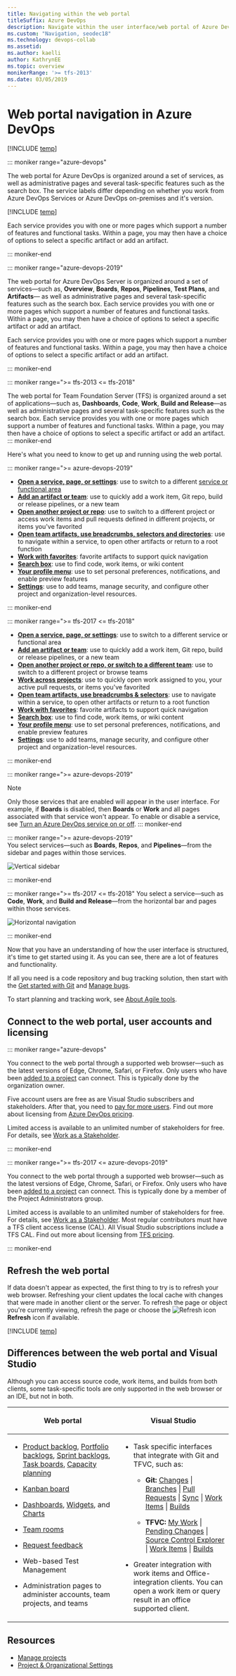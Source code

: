 ```yaml
---
title: Navigating within the web portal  
titleSuffix: Azure DevOps
description: Navigate within the user interface/web portal of Azure DevOps
ms.custom: "Navigation, seodec18"
ms.technology: devops-collab
ms.assetid: 
ms.author: kaelli
author: KathrynEE
ms.topic: overview
monikerRange: '>= tfs-2013'
ms.date: 03/05/2019
---
```


# Web portal navigation in Azure DevOps  

[!INCLUDE [temp](../../includes/version-tfs-2017-through-vsts.md)] 

::: moniker range="azure-devops"

The web portal for Azure DevOps is organized around a set of services, as well as administrative pages and several task-specific features such as the search box.  The service labels differ depending on whether you work from Azure DevOps Services or Azure DevOps on-premises and it's version. 

[!INCLUDE [temp](../../includes/version-selector.md)] 

Each service provides you with one or more pages which support a number of features and functional tasks. Within a page, you may then have a choice of options to select a specific artifact or add an artifact.

::: moniker-end

::: moniker range="azure-devops-2019"

The web portal for Azure DevOps Server is organized around a set of services&mdash;such as, **Overview**, **Boards**, **Repos**, **Pipelines**, **Test Plans**, and **Artifacts**&mdash; as well as administrative pages and several task-specific features such as the search box. Each service provides you with one or more pages which support a number of features and functional tasks. Within a page, you may then have a choice of options to select a specific artifact or add an artifact. 

Each service provides you with one or more pages which support a number of features and functional tasks. Within a page, you may then have a choice of options to select a specific artifact or add an artifact.

::: moniker-end


::: moniker range=">= tfs-2013 <= tfs-2018"

The web portal for Team Foundation Server (TFS) is organized around a set of applications&mdash;such as, **Dashboards**, **Code**, **Work**, **Build and Release**&mdash;as well as administrative pages and several task-specific features such as the search box. Each service provides you with one or more pages which support a number of features and functional tasks. Within a page, you may then have a choice of options to select a specific artifact or add an artifact. 
::: moniker-end

Here's what you need to know to get up and running using the web portal.  

::: moniker range=">= azure-devops-2019"
- [**Open a service, page, or settings**](go-to-service-page.md): use to switch to a different [service or functional area](../../user-guide/services.md) 
- [**Add an artifact or team**](add-artifact-team.md): use to quickly add a work item, Git repo, build or release pipelines, or a new team
- [**Open another project or repo**](work-across-projects.md): use to switch to a different project or access work items and pull requests defined in different projects, or items you've favorited 
- [**Open team artifacts, use breadcrumbs, selectors and directories**](use-breadcrumbs-selectors.md): use to navigate within a service, to open other artifacts or return to a root function
- [**Work with favorites**](set-favorites.md): favorite artifacts to support quick navigation  
- [**Search box**](search-basics.md): use to find code, work items, or wiki content  
- [**Your profile menu**](../../organizations/settings/set-your-preferences.md?toc=/azure/devops/project/navigation/toc.json&bc=/azure/devops/project/navigation/breadcrumb/toc.json): use to set personal preferences, notifications, and enable preview features  
- [**Settings**](../../organizations/settings/index.md): use to add teams, manage security, and configure other project and organization-level resources.  

::: moniker-end


::: moniker range=">= tfs-2017 <= tfs-2018"
- [**Open a service, page, or settings**](go-to-service-page.md): use to switch to a different service or functional area
- [**Add an artifact or team**](add-artifact-team.md): use to quickly add a work item, Git repo, build or release pipelines, or a new team
- [**Open another project or repo, or switch to a different team**](work-across-projects.md): use to switch to a different project or browse teams 
- [**Work across projects**](work-across-projects.md): use to quickly open work assigned to you, your active pull requests, or items you've favorited 
- [**Open team artifacts, use breadcrumbs & selectors**](use-breadcrumbs-selectors.md): use to navigate within a service, to open other artifacts or return to a root function
- [**Work with favorites**](set-favorites.md): favorite artifacts to support quick navigation   
- [**Search box**](search-basics.md): use to find code, work items, or wiki content 
- [**Your profile menu**](../../organizations/settings/set-your-preferences.md?toc=/azure/devops/project/navigation/toc.json&bc=/azure/devops/project/navigation/breadcrumb/toc.json): use to set personal preferences, notifications, and enable preview features  
- [**Settings**](../../organizations/settings/index.md): use to add teams, manage security, and configure other project and organization-level resources. 

::: moniker-end

::: moniker range=">= azure-devops-2019" 
> [!NOTE]  
> Only those services that are enabled will appear in the user interface. For example, if **Boards** is disabled, then **Boards** or **Work** and all pages associated with that service won't appear. To enable or disable a service, see [Turn an Azure DevOps service on or off](../../organizations/settings/set-services.md).
::: moniker-end


::: moniker range=">= azure-devops-2019"  
You select services&mdash;such as **Boards**, **Repos**, and **Pipelines**&mdash;from the sidebar and pages within those services. 

![Vertical sidebar](media/gif-images/vertical-nav.gif)

::: moniker-end


::: moniker range=">= tfs-2017 <= tfs-2018"
You select a service&mdash;such as **Code**, **Work**, and **Build and Release**&mdash;from the horizontal bar and pages within those services. 

![Horizontal navigation](media/gif-images/horizontal-nav.gif)

::: moniker-end


Now that you have an understanding of how the user interface is structured, it's time to get started using it. As you can see, there are a lot of features and functionality.  

If all you need is a code repository and bug tracking solution, then start with the [Get started with Git](../../repos/git/gitquickstart.md) and [Manage bugs](../../boards/backlogs/manage-bugs.md).  

To start planning and tracking work, see [About Agile tools](../../boards/get-started/what-is-azure-boards.md?context=vsts/default).

## Connect to the web portal, user accounts and licensing  

::: moniker range="azure-devops"

You connect to the web portal through a supported web browser&mdash;such as the latest versions of Edge, Chrome, Safari, or Firefox. Only users who have been [added to a project](../../organizations/accounts/add-organization-users.md) can connect. This is typically done by the organization owner. 

Five account users are free as are Visual Studio subscribers and stakeholders. After that, you need to [pay for more users](../../organizations/billing/buy-basic-access-add-users.md). Find out more about licensing from [Azure DevOps pricing](https://azure.microsoft.com/pricing/details/devops/azure-devops-services/).

Limited access is available to an unlimited number of stakeholders for free. For details, see [Work as a Stakeholder](../../organizations/security/get-started-stakeholder.md). 

::: moniker-end

::: moniker range=">= tfs-2017 <= azure-devops-2019"

You connect to the web portal through a supported web browser&mdash;such as the latest versions of Edge, Chrome, Safari, or Firefox. Only users who have been [added to a project](../../organizations/security/add-users-team-project.md) can connect. This is typically done by a member of the Project Administrators group.

Limited access is available to an unlimited number of stakeholders for free. For details, see [Work as a Stakeholder](../../organizations/security/get-started-stakeholder.md). Most regular contributors must have a TFS client access license (CAL). All Visual Studio subscriptions include a TFS CAL. Find out more about licensing from [TFS pricing](https://www.visualstudio.com/team-services/tfs-pricing).

::: moniker-end

<a id="refresh-web-portal">  </a>
## Refresh the web portal

If data doesn't appear as expected, the first thing to try is to refresh your web browser. Refreshing your client updates the local cache with changes that were made in another client or the server. To refresh the page or object you're currently viewing, refresh the page or choose the ![Refresh icon](../../media/icons/refresh.png) **Refresh** icon if available.  

[!INCLUDE [temp](../../includes/when-to-refresh-client.md)]


## Differences between the web portal and Visual Studio  

Although you can access source code, work items, and builds from both clients, some task-specific tools are only supported in the web browser or an IDE, but not in both.

<table width="100%">
<thead>
<tr>
<th width="50%"><p>Web portal</p></th>
<th width="50%"><p>Visual Studio</p></th>
</tr>
</thead>
<tbody valign="top">
<tr>
<td><ul>
<li><p><a href="../../boards/backlogs/create-your-backlog.md" data-raw-source="[Product backlog](../../boards/backlogs/create-your-backlog.md)">Product backlog</a>, <a href="../../boards/boards/kanban-epics-features-stories.md" data-raw-source="[Portfolio backlogs](../../boards/boards/kanban-epics-features-stories.md)">Portfolio backlogs</a>, <a href="../../boards/sprints/assign-work-sprint.md" data-raw-source="[Sprint backlogs](../../boards/sprints/assign-work-sprint.md)">Sprint backlogs</a>, <a href="../../boards/sprints/task-board.md" data-raw-source="[Task boards](../../boards/sprints/task-board.md)">Task boards</a>, <a href="../../boards/sprints/set-capacity.md" data-raw-source="[Capacity planning](../../boards/sprints/set-capacity.md)">Capacity planning</a> </p></li>
<li><p><a href="../../boards/boards/kanban-basics.md" data-raw-source="[Kanban board](../../boards/boards/kanban-basics.md)">Kanban board</a></p></li>
<li><p><a href="../../report/dashboards/dashboards.md" data-raw-source="[Dashboards](../../report/dashboards/dashboards.md)">Dashboards</a>, <a href="../../report/dashboards/widget-catalog.md" data-raw-source="[Widgets](../../report/dashboards/widget-catalog.md)">Widgets</a>, and <a href="../../report/dashboards/charts.md" data-raw-source="[Charts](../../report/dashboards/charts.md)">Charts</a></p></li>
<li><p><a href="/previous-versions/azure/devops/notifications/collaborate-in-a-team-room" data-raw-source="[Team rooms](/previous-versions/azure/devops/notifications/collaborate-in-a-team-room)">Team rooms</a></p></li>
<li><p><a href="../feedback/get-feedback.md" data-raw-source="[Request feedback](../feedback/get-feedback.md)">Request feedback</a></p></li>
<li><p>Web-based Test Management</p></li>
<li><p>Administration pages to administer accounts, team projects, and teams</p></li>
</ul></td>
<td><ul>
<li><p>Task specific interfaces that integrate with Git and TFVC, such as:
</p>
<ul>
<li><p><b>Git: </b> <a href="../../repos/git/commits.md#stage-your-changes-and-commit" data-raw-source="[Changes](../../repos/git/commits.md#stage-your-changes-and-commit)">Changes</a> |  <a href="../../repos/git/branches.md" data-raw-source="[Branches](../../repos/git/branches.md)">Branches</a> | <a href="../../repos/git/pullrequest.md" data-raw-source="[Pull Requests](../../repos/git/pullrequest.md)">Pull Requests</a> | <a href="../../repos/git/pulling.md" data-raw-source="[Sync](../../repos/git/pulling.md)">Sync</a> | <a href="../../boards/backlogs/add-work-items.md" data-raw-source="[Work Items](../../boards/backlogs/add-work-items.md)">Work Items</a> | <a href="https://msdn.microsoft.com/library/ms181721.aspx" data-raw-source="[Builds](https://msdn.microsoft.com/library/ms181721.aspx)">Builds</a> </p></li>
<li><p><b>TFVC: </b> <a href="../../repos/tfvc/develop-code-manage-pending-changes.md#use-the-my-work-page-to-manage-your-work" data-raw-source="[My Work](../../repos/tfvc/develop-code-manage-pending-changes.md#use-the-my-work-page-to-manage-your-work)">My Work</a> | <a href="../../repos/tfvc/develop-code-manage-pending-changes.md#use-the-pending-changes-page-to-manage-your-work" data-raw-source="[Pending Changes](../../repos/tfvc/develop-code-manage-pending-changes.md#use-the-pending-changes-page-to-manage-your-work)">Pending Changes</a> | <a href="../../repos/tfvc/develop-code-manage-pending-changes.md#use-solution-explorer-or-source-control-explorer-to-view-what-you-changed" data-raw-source="[Source Control Explorer](../../repos/tfvc/develop-code-manage-pending-changes.md#use-solution-explorer-or-source-control-explorer-to-view-what-you-changed)">Source Control Explorer</a>  | <a href="../../boards/backlogs/add-work-items.md" data-raw-source="[Work Items](../../boards/backlogs/add-work-items.md)">Work Items</a> | <a href="https://msdn.microsoft.com/library/ms181721.aspx" data-raw-source="[Builds](https://msdn.microsoft.com/library/ms181721.aspx)">Builds</a> </p></li>
</ul>
</li>
<li><p>Greater integration with work items and Office-integration clients. You can open a work item or query result in an office supported client.</p></li>
</ul></td>
</tr>
</tbody>
</table>

## Resources  

- [Manage projects](../../organizations/projects/index.md) 
- [Project & Organizational Settings](../../organizations/settings/index.md) 


<!---
**Help**: use to quickly access the most relevant topics for the page you're on. 

-->